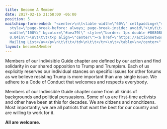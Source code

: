 ```yaml
---
title: Become A Member
date: 2017-02-16 21:58:00 -06:00
position: 5
mailchimp-form-embed: "<center>\n\t<table width=\"60%\" cellpadding=\"4\" cellspacing=\"0\"
  style=\"page-break-before: always; page-break-inside: avoid\">\n\t\t<col width=\"256*\">\n\t\t<tr>\n\t\t\t<td
  width=\"100%\" bgcolor=\"#aea79f\" style=\"border: 1px double #808080; padding:
  0.04in\">\n\t\t\t\t<p align=\"center\"><a href=\"https://actionnetwork.org/forms/join-indivisible-123go?clear_id=true\">Join\n\t\t\tOur
  Mailing List</a></p>\n\t\t\t</td>\n\t\t</tr>\n\t</table>\n</center>"
layout: becomeAMember
---
```


Members of our Indivisible Guide chapter are defined by our action and find solidarity in our shared opposition to Trump and Trumpism. Each of us explicitly reserves our individual stances on specific issues for other forums as we believe resisting Trump is more important than any single issue. We adhere to a Code of Conduct that welcomes and respects everybody.

Members of our Indivisible Guide chapter come from all kinds of backgrounds and political persuasions. Some of us are first-time activists and other have been at this for decades. We are citizens and noncitizens. Most importantly, we are all patriots that want the best for our country and are willing to work for it.

**All are welcome.**
